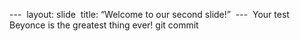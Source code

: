 ---  layout: slide  title: 
“Welcome to our second slide!” 
--- 
Your test 
Beyonce is the greatest thing ever!
git commit
